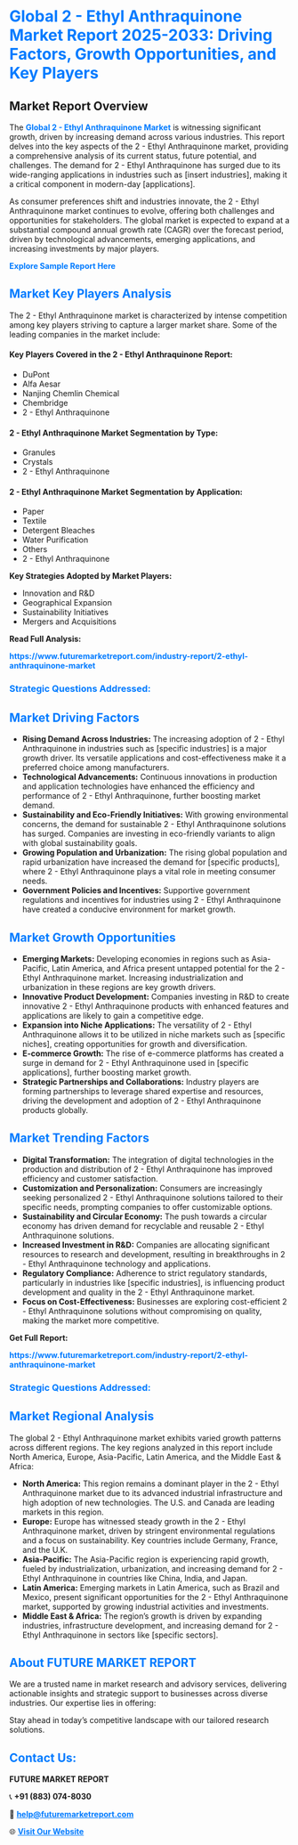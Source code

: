 <h1 style="color: #007BFF;">Global 2 - Ethyl Anthraquinone Market Report 2025-2033: Driving Factors, Growth Opportunities, and Key Players</h1>

<section id="overview">
<h2>Market Report Overview</h2>
<p>The <a href="https://www.futuremarketreport.com/industry-report/2-ethyl-anthraquinone-market" style="color: #007BFF; text-decoration: none;"><strong>Global 2 - Ethyl Anthraquinone Market</strong></a> is witnessing significant growth, driven by increasing demand across various industries. This report delves into the key aspects of the 2 - Ethyl Anthraquinone market, providing a comprehensive analysis of its current status, future potential, and challenges. The demand for 2 - Ethyl Anthraquinone has surged due to its wide-ranging applications in industries such as [insert industries], making it a critical component in modern-day [applications].</p>
<p>As consumer preferences shift and industries innovate, the 2 - Ethyl Anthraquinone market continues to evolve, offering both challenges and opportunities for stakeholders. The global market is expected to expand at a substantial compound annual growth rate (CAGR) over the forecast period, driven by technological advancements, emerging applications, and increasing investments by major players.</p>
</section>

<section id="overview">
<p><a href="https://www.futuremarketreport.com/request-sample/reportId=98539" style="color: #007BFF; text-decoration: none;"><strong>Explore Sample Report Here</strong></a></p>
</section>

<section id="key-players">
<h2 style="color: #007BFF;">Market Key Players Analysis</h2>
<p>The 2 - Ethyl Anthraquinone market is characterized by intense competition among key players striving to capture a larger market share. Some of the leading companies in the market include:</p>
<h4>Key Players Covered in the 2 - Ethyl Anthraquinone Report:</h4>
<ul><li>DuPont</li><li>Alfa Aesar</li><li>Nanjing Chemlin Chemical</li><li>Chembridge</li><li>2 - Ethyl Anthraquinone</li></ul>
<h4>2 - Ethyl Anthraquinone Market Segmentation by Type:</h4>
<ul><li>Granules</li><li>Crystals</li><li>2 - Ethyl Anthraquinone</li></ul>

<h4>2 - Ethyl Anthraquinone Market Segmentation by Application:</h4>
<ul><li>Paper</li><li>Textile</li><li>Detergent Bleaches</li><li>Water Purification</li><li>Others</li><li>2 - Ethyl Anthraquinone</li></ul>
<p><strong>Key Strategies Adopted by Market Players:</strong></p>
<ul>
<li>Innovation and R&D</li>
<li>Geographical Expansion</li>
<li>Sustainability Initiatives</li>
<li>Mergers and Acquisitions</li>
</ul>
</section>

<section>
<p><strong>Read Full Analysis: </strong></p><a href="https://www.futuremarketreport.com/industry-report/2-ethyl-anthraquinone-market" style="color: #007BFF; text-decoration: none;"><strong>https://www.futuremarketreport.com/industry-report/2-ethyl-anthraquinone-market</strong></a>
<h3 style="color: #007BFF;">Strategic Questions Addressed:</h3>
</section>

<section id="driving-factors">
<h2 style="color: #007BFF;">Market Driving Factors</h2>
<ul>
<li><strong>Rising Demand Across Industries:</strong> The increasing adoption of 2 - Ethyl Anthraquinone in industries such as [specific industries] is a major growth driver. Its versatile applications and cost-effectiveness make it a preferred choice among manufacturers.</li>
<li><strong>Technological Advancements:</strong> Continuous innovations in production and application technologies have enhanced the efficiency and performance of 2 - Ethyl Anthraquinone, further boosting market demand.</li>
<li><strong>Sustainability and Eco-Friendly Initiatives:</strong> With growing environmental concerns, the demand for sustainable 2 - Ethyl Anthraquinone solutions has surged. Companies are investing in eco-friendly variants to align with global sustainability goals.</li>
<li><strong>Growing Population and Urbanization:</strong> The rising global population and rapid urbanization have increased the demand for [specific products], where 2 - Ethyl Anthraquinone plays a vital role in meeting consumer needs.</li>
<li><strong>Government Policies and Incentives:</strong> Supportive government regulations and incentives for industries using 2 - Ethyl Anthraquinone have created a conducive environment for market growth.</li>
</ul>
</section>

<section id="growth-opportunities">
<h2 style="color: #007BFF;">Market Growth Opportunities</h2>
<ul>
<li><strong>Emerging Markets:</strong> Developing economies in regions such as Asia-Pacific, Latin America, and Africa present untapped potential for the 2 - Ethyl Anthraquinone market. Increasing industrialization and urbanization in these regions are key growth drivers.</li>
<li><strong>Innovative Product Development:</strong> Companies investing in R&D to create innovative 2 - Ethyl Anthraquinone products with enhanced features and applications are likely to gain a competitive edge.</li>
<li><strong>Expansion into Niche Applications:</strong> The versatility of 2 - Ethyl Anthraquinone allows it to be utilized in niche markets such as [specific niches], creating opportunities for growth and diversification.</li>
<li><strong>E-commerce Growth:</strong> The rise of e-commerce platforms has created a surge in demand for 2 - Ethyl Anthraquinone used in [specific applications], further boosting market growth.</li>
<li><strong>Strategic Partnerships and Collaborations:</strong> Industry players are forming partnerships to leverage shared expertise and resources, driving the development and adoption of 2 - Ethyl Anthraquinone products globally.</li>
</ul>
</section>

<section id="trending-factors">
<h2 style="color: #007BFF;">Market Trending Factors</h2>
<ul>
<li><strong>Digital Transformation:</strong> The integration of digital technologies in the production and distribution of 2 - Ethyl Anthraquinone has improved efficiency and customer satisfaction.</li>
<li><strong>Customization and Personalization:</strong> Consumers are increasingly seeking personalized 2 - Ethyl Anthraquinone solutions tailored to their specific needs, prompting companies to offer customizable options.</li>
<li><strong>Sustainability and Circular Economy:</strong> The push towards a circular economy has driven demand for recyclable and reusable 2 - Ethyl Anthraquinone solutions.</li>
<li><strong>Increased Investment in R&D:</strong> Companies are allocating significant resources to research and development, resulting in breakthroughs in 2 - Ethyl Anthraquinone technology and applications.</li>
<li><strong>Regulatory Compliance:</strong> Adherence to strict regulatory standards, particularly in industries like [specific industries], is influencing product development and quality in the 2 - Ethyl Anthraquinone market.</li>
<li><strong>Focus on Cost-Effectiveness:</strong> Businesses are exploring cost-efficient 2 - Ethyl Anthraquinone solutions without compromising on quality, making the market more competitive.</li>
</ul>
</section>

<section>
<p><strong>Get Full Report: </strong></p><a href="https://www.futuremarketreport.com/industry-report/2-ethyl-anthraquinone-market" style="color: #007BFF; text-decoration: none;"><strong>https://www.futuremarketreport.com/industry-report/2-ethyl-anthraquinone-market</strong></a>
<h3 style="color: #007BFF;">Strategic Questions Addressed:</h3>
</section>


<section id="regional-analysis">
<h2 style="color: #007BFF;">Market Regional Analysis</h2>
<p>The global 2 - Ethyl Anthraquinone market exhibits varied growth patterns across different regions. The key regions analyzed in this report include North America, Europe, Asia-Pacific, Latin America, and the Middle East & Africa:</p>
<ul>
<li><strong>North America:</strong> This region remains a dominant player in the 2 - Ethyl Anthraquinone market due to its advanced industrial infrastructure and high adoption of new technologies. The U.S. and Canada are leading markets in this region.</li>
<li><strong>Europe:</strong> Europe has witnessed steady growth in the 2 - Ethyl Anthraquinone market, driven by stringent environmental regulations and a focus on sustainability. Key countries include Germany, France, and the U.K.</li>
<li><strong>Asia-Pacific:</strong> The Asia-Pacific region is experiencing rapid growth, fueled by industrialization, urbanization, and increasing demand for 2 - Ethyl Anthraquinone in countries like China, India, and Japan.</li>
<li><strong>Latin America:</strong> Emerging markets in Latin America, such as Brazil and Mexico, present significant opportunities for the 2 - Ethyl Anthraquinone market, supported by growing industrial activities and investments.</li>
<li><strong>Middle East & Africa:</strong> The region’s growth is driven by expanding industries, infrastructure development, and increasing demand for 2 - Ethyl Anthraquinone in sectors like [specific sectors].</li>
</ul>
</section>

<footer>
<h2 style="color: #007BFF;">About FUTURE MARKET REPORT</h2>
<p>We are a trusted name in market research and advisory services, delivering actionable insights and strategic support to businesses across diverse industries. Our expertise lies in offering:</p>

<p>Stay ahead in today’s competitive landscape with our tailored research solutions.</p>

<h2 style="color: #007BFF;">Contact Us:</h2>
<p><strong>FUTURE MARKET REPORT</strong></p>
<p>📞 <strong>+91 (883) 074-8030</strong></p>
<p>📧 <strong><a href="mailto:help@futuremarketreport.com" style="color: #007BFF;">help@futuremarketreport.com</a></strong></p>
<p>🌐 <strong><a href="https://www.futuremarketreport.com/" style="color: #007BFF;">Visit Our Website</a></strong></p>
</footer>